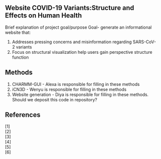 ## Website COVID-19 Variants:Structure and Effects on Human Health

Brief explanation of project goal/purpose
Goal- generate an informational website that:
1. Addresses pressing concerns and misinformation regarding SARS-CoV-2 variants 
2. Focus on structural visualization help users gain perspective structure function


## Methods

1. CHARMM-GUI - Alexa is responsible for filling in these methods
2. iCN3D - Wenyu is responsible for filling in these methods
3. Website generation - Diya is responsible for filling in these methods. Should we deposit this code in repository? 


## References

[1] 	
[2] 	
[3] 	
[4] 	
[5] 	
[6] 	
